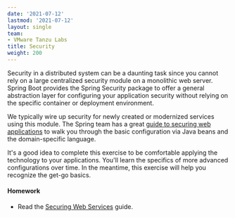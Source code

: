 ```yaml
---
date: '2021-07-12'
lastmod: '2021-07-12'
layout: single
team:
- VMware Tanzu Labs
title: Security
weight: 200
---
```


Security in a distributed system can be a daunting task since you cannot rely on a large centralized security module on a monolithic web server. Spring Boot provides the Spring Security package to offer a general abstraction layer for configuring your application security without relying on the specific container or deployment environment.

We typically wire up security for newly created or modernized services using this module. The Spring team has a great [guide to securing web applications](https://spring.io/guides/gs/securing-web/) to walk you through the basic configuration via Java beans and the domain-specific language. 

It's a good idea to complete this exercise to be comfortable applying the technology to your applications. You'll learn the specifics of more advanced configurations over time. In the meantime, this exercise will help you recognize the get-go basics.

#### Homework

- Read the [Securing Web Services](https://spring.io/guides/gs/securing-web/) guide.